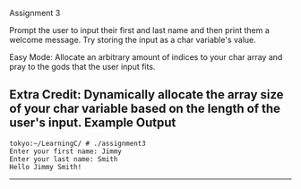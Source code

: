 
Assignment 3

Prompt the user to input their first and last name and then print them a welcome message. Try storing the input as a char variable's value.

Easy Mode: Allocate an arbitrary amount of indices to your char array and pray to the gods that the user input fits.

Extra Credit: Dynamically allocate the array size of your char variable based on the length of the user's input.
Example Output
-----
```
tokyo:~/LearningC/ # ./assignment3                                     
Enter your first name: Jimmy
Enter your last name: Smith
Hello Jimmy Smith!
```

------

